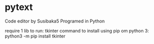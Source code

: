 # pytext
Code editor by Susibaka5
Programed in Python

require 1 lib to run:
tkinter
command to install using pip om python 3:
python3 -m pip install tkinter
